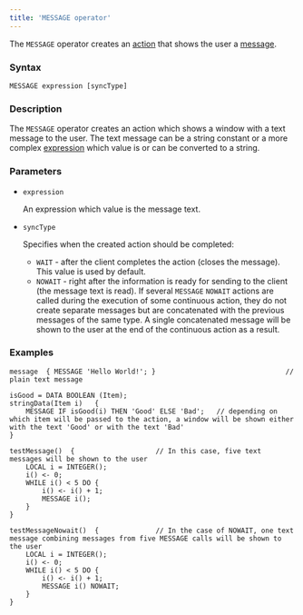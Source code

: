 ```yaml
---
title: 'MESSAGE operator'
---
```


The `MESSAGE` operator creates an [action](Actions.md) that shows the user a [message](Show_message_MESSAGE_ASK_.md).

### Syntax

    MESSAGE expression [syncType]

### Description

The `MESSAGE` operator creates an action which shows a window with a text message to the user. The text message can be a string constant or a more complex [expression](Expression.md) which value is or can be converted to a string.

### Parameters

- `expression`

    An expression which value is the message text.

- `syncType`

    Specifies when the created action should be completed:

    - `WAIT` - after the client completes the action (closes the message). This value is used by default.
    - `NOWAIT` - right after the information is ready for sending to the client (the message text is read). If several `MESSAGE` `NOWAIT` actions are called during the execution of some continuous action, they do not create separate messages but are concatenated with the previous messages of the same type. A single concatenated message will be shown to the user at the end of the continuous action as a result.

### Examples

```lsf
message  { MESSAGE 'Hello World!'; }                                // plain text message

isGood = DATA BOOLEAN (Item);
stringData(Item i)   {
    MESSAGE IF isGood(i) THEN 'Good' ELSE 'Bad';   // depending on which item will be passed to the action, a window will be shown either with the text 'Good' or with the text 'Bad'
}

testMessage()  {                    // In this case, five text messages will be shown to the user
    LOCAL i = INTEGER();
    i() <- 0;
    WHILE i() < 5 DO {
        i() <- i() + 1;
        MESSAGE i();
    }
}

testMessageNowait()  {              // In the case of NOWAIT, one text message combining messages from five MESSAGE calls will be shown to the user
    LOCAL i = INTEGER();
    i() <- 0;
    WHILE i() < 5 DO {
        i() <- i() + 1;
        MESSAGE i() NOWAIT;
    }
}
```
